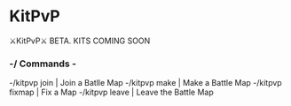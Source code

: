 # KitPvP
⚔KitPvP⚔ BETA. KITS COMING SOON

### -/ Commands \-

-/kitpvp join <mapname> | Join a Batlle Map
-/kitpvp make <mapname> | Make a Battle Map
-/kitpvp fixmap <mapname> | Fix a Map
-/kitpvp leave | Leave the Battle Map
  
